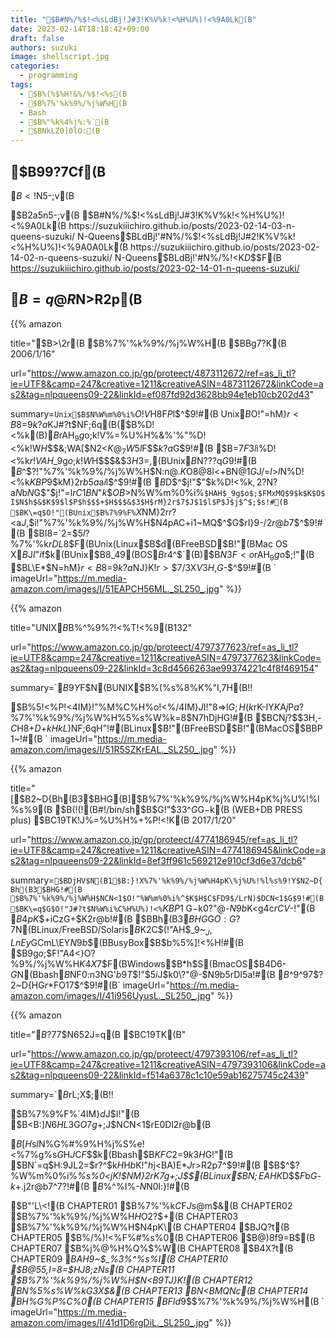 ```yaml
---
title: "$B#N%/%$!<%sLdBj!J#3!K%V%k!<%H%U%)!<%9A0Lk(B"
date: 2023-02-14T18:18:42+09:00
draft: false
authors: suzuki
image: shellscript.jpg
categories:
  - programming
tags:
  - $B%(%$%H!&%/%$!<%s(B
  - $B%7%'%k%9%/%j%W%H(B
  - Bash
  - $B%"%k%4%j%:%`(B
  - $BNkLZ0]0lO:(B
---
```


## $B99?7Cf(B

$B<!$N5-;v(B

$B2a5n5-;v(B
$B#N%/%$!<%sLdBj!J#3!K%V%k!<%H%U%)!<%9A0Lk(B
https://suzukiiichiro.github.io/posts/2023-02-14-03-n-queens-suzuki/
N-Queens$BLdBj!'#N%/%$!<%sLdBj!J#2!K%V%k!<%H%U%)!<%9A0A0Lk(B
https://suzukiiichiro.github.io/posts/2023-02-14-02-n-queens-suzuki/
N-Queens$BLdBj!'#N%/%$!<%sLdBj!J#1!K$K$D$$$F(B
https://suzukiiichiro.github.io/posts/2023-02-14-01-n-queens-suzuki/


## $B=q@R$N>R2p(B
{{% amazon

title="$B>\2r(B $B%7%'%k%9%/%j%W%H(B $BBg7?K\(B  2006/1/16"

url="https://www.amazon.co.jp/gp/proteect/4873112672/ref=as_li_tl?ie=UTF8&camp=247&creative=1211&creativeASIN=4873112672&linkCode=as2&tag=nlpqueens09-22&linkId=ef087fd92d3628bb94e1eb10cb202d43"

summary=`Unix$B$N%W%m%0%i%`$O!V%D!<%k!W$H8F$P$l$^$9!#(B
Unix$B$O!"=hM}$r<B8=$9$k$?$a$KJ#?t$NF;6q(B($B%D!<%k(B)$B$rAH$_9g$o$;$k!V%=%U%H%&%'%"%D!<%k!W$H$$$&;WA[$N2<$K@_7W$5$l$F$$$k$?$a$G$9!#(B
$B$=$7$F$3$l$i%D!<%k$r!VAH$_9g$o$;$k!W$H$$$&$3$H$3$=$,(BUnix$B$N???q$G$9!#(B
$B$^$?!"%7%'%k%9%/%j%W%H$N:n@.$K$O8@8l<+BN$@$1$G$J$/$=$l$>$l$N%D!<%k$KBP$9$kM}2r$b5a$a$i$l$^$9!#(B
$B$D$^$j!"$"$k%D!<%k$,2?$N$?$a$N$b$N$G$"$j!"$=$l$rC1BN$"$k$$$OB>$N%W%m%0%i%`$HAH$_9g$o$;$FMxMQ$9$k$K$O$I$N$h$&$K$9$l$P$h$$$+$H$$$&$3$H$rM}2r$7$J$1$l$P$J$j$^$;$s!#(B
$BK\=q$O!"(BUnix$B%7%9%F%`$X$NM}2r$r?<$a$J$,$i!"%7%'%k%9%/%j%W%H$N4pAC$+$i1~MQ$^$G$rI}9-$/2r@b$7$^$9!#(B
$BI8=`2=$5$l$?%7%'%k$rDL$8$F(BUnix(Linux$B$d(BFreeBSD$B!"(BMac OS X$B$J$I$"$i$f$k(BUnix$B8_49(BOS$B$r4^$`(B)$B$N3F<o%D!<%k$rAH$_9g$o$;!"(B
$BL\E*$N=hM}$r<B8=$9$k$?$a$NJ}K!$r>\$7$/3X$V$3$H$,$G$-$^$9!#(B
`
imageUrl="https://m.media-amazon.com/images/I/51EAPCH56ML._SL250_.jpg"
%}}

{{% amazon

title="UNIX$B%7%'%k%9%/%j%W%H(B $B%^%9%?!<%T!<%9(B132"

url="https://www.amazon.co.jp/gp/proteect/4797377623/ref=as_li_tl?ie=UTF8&camp=247&creative=1211&creativeASIN=4797377623&linkCode=as2&tag=nlpqueens09-22&linkId=3c8d4566263ae99374221c4f8f469154"

summary=`$B$9$Y$F$N(BUNIX$B%(%s%8%K%"I,7H(B!!

$B%5!<%P!<4IM}!"%M%C%H%o!<%/4IM}$J$I!"8=>l$G;H$($k%F%/%K%C%/$rK-IY$K$A$j$P$a$?%7%'%k%9%/%j%W%H%5%s%W%k=8$N7hDjHG!#(B
$BCN$j$?$$$3$H$,$-$C$H8+$D$+$kHkL)$NF;6qH"!#(BLinux$B!"(BFreeBSD$B!"(BMacOS$BBP1~!#(B
`
imageUrl="https://m.media-amazon.com/images/I/51R5SZKrEAL._SL250_.jpg"
%}}


{{% amazon

title="[$B2~D{Bh(B3$BHG(B]$B%7%'%k%9%/%j%W%H4pK\%j%U%!%l%s%9(B $B(!(!(B#!/bin/sh$B$G!"$3$3$^$G$G$-$k(B (WEB+DB PRESS plus) $BC19TK\!J%=%U%H%+%P!<!K(B  2017/1/20"

url="https://www.amazon.co.jp/gp/proteect/4774186945/ref=as_li_tl?ie=UTF8&camp=247&creative=1211&creativeASIN=4774186945&linkCode=as2&tag=nlpqueens09-22&linkId=8ef3ff961c569212e910cf3d6e37dcb6"

summary=`$BDjHV$N(B1$B:}!X%7%'%k%9%/%j%W%H4pK\%j%U%!%l%s%9!Y$N2~D{Bh(B3$BHG!#(B
$B%7%'%k%9%/%j%W%H$NCN<1$O!"%W%m%0%i%^$K$H$C$FD9$/LrN)$DCN<1$G$9!#(B
$BK\=q$G$O!"J#?t$N%W%i%C%H%U%)!<%`$KBP1~$G$-$k0\?"@-$N9b$$%7%'%k%9%/%j%W%H:n@.$K<g4c$rCV$-!"(B
$B4pK\$+$iCzG+$K2r@b!#(B
$BBh(B3$BHG$G$O:G?7$N(BLinux/FreeBSD/Solaris$B$K2C$(!"AH$_9~$_J,LnEy$GCmL\EY$N9b$$(BBusyBox$B$b%5%]!<%H!#(B
$B9g$o$;$F!"A4<}O?%9%/%j%W%H$K4X$7$F(BWindows$B$*$h$S(BmacOS$B4D6-$G$N(Bbash$B$NF0:n3NG'$b9T$$!"$5$i$J$k0\?"@-$N9b$5$rDI5a!#(B
$B$^$9$^$9%Q%o!<%"%C%W$7$?2~D{HG$r$*FO$1$7$^$9!#(B`
imageUrl="https://m.media-amazon.com/images/I/41i956UyusL._SL250_.jpg"
%}}

{{% amazon

title="$B?7$7$$%7%'%k%W%m%0%i%_%s%0$N652J=q(B $BC19TK\(B"

url="https://www.amazon.co.jp/gp/proteect/4797393106/ref=as_li_tl?ie=UTF8&camp=247&creative=1211&creativeASIN=4797393106&linkCode=as2&tag=nlpqueens09-22&linkId=f514a6378c1c10e59ab16275745c2439"

summary=`$B%(%-%9%Q!<%H$rL\;X$;(B!!

$B%7%9%F%`4IM}$d%=%U%H%&%'%"3+H/$J$I!"(B
$B<B:]$N6HL3$G$O7g$+$;$J$$%7%'%k%9%/%j%W%H$NCN<1$rE0Dl2r@b(B

$B$[$H$s$I$N%G%#%9%H%j%S%e!<%7%g%s$G%G%U%)%k%H$H$J$C$F$$$k(Bbash$B$KFC2=$9$k$3$H$G!"(B
$BN`=q$H:9JL2=$r?^$k$H$H$b$K!"$h$j<BA)E*$J%W%m%0%i%_%s%0$r>R2p$7$^$9!#(B
$B$^$?%W%m%0%i%_%s%0<jK!$NM}2r$K7g$+$;$J$$(BLinux$B$N;EAH$_$K$D$$$F$b$G$-$k$+$.$j2r@b$7$^$7$?!#(B
$B%$%^%I%-$N%(%s%8%K%"I,7H$N0l:}!#(B

$B"'L\<!(B
CHAPTER01 $B%7%'%k$C$F$J$s$@$m$&(B
CHAPTER02 $B%7%'%k%9%/%j%W%H$H$O2?$+(B
CHAPTER03 $B%7%'%k%9%/%j%W%H$N4pK\(B
CHAPTER04 $BJQ?t(B
CHAPTER05 $B%/%)!<%F%#%s%0(B
CHAPTER06 $B@)8f9=B$(B
CHAPTER07 $B%j%@%$%l%/%H$H%Q%$%W(B
CHAPTER08 $B4X?t(B
CHAPTER09 $BAH$_9~$_%3%^%s%I(B
CHAPTER10 $B@55,I=8=$HJ8;zNs(B
CHAPTER11 $B%7%'%k%9%/%j%W%H$N<B9TJ}K!(B
CHAPTER12 $B%7%'%k%9%/%j%W%H$N%5%s%W%k$G3X$\$&(B
CHAPTER13 $B%7%'%k%9%/%j%W%H$N<BMQNc(B
CHAPTER14 $B%F%9%H$H%G%P%C%0(B
CHAPTER15 $BFI$_$d$9$$%7%'%k%9%/%j%W%H(B
`
imageUrl="https://m.media-amazon.com/images/I/41d1D6rgDiL._SL250_.jpg"
%}}



